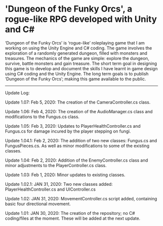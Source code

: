 # 'Dungeon of the Funky Orcs', a rogue-like RPG developed with Unity and C#

‘Dungeon of the Funky Orcs’ is ‘rogue-like’ roleplaying game that I am working on using the Unity Engine and C# coding.  The game involves the exploration of a randomly generated dungeon, filled with monsters and treasures.  The mechanics of the game are simple: explore the dungeon, survive, battle monsters and gain treasure.  The short term goal in designing this game is to develop and document the skills I have learnt in game design using C# coding and the Unity Engine.  The long term goals is to publish ‘Dungeon of the Funky Orcs’; making this game available to the public.


--------------------------------------------------------------------------------------------------------------------------
Update Log:

Update 1.07:
Feb 5, 2020: The creation of the CameraController.cs class.


Update 1.06:
Feb 4, 2020: The creation of the AudioManager.cs class and modifications to the Fungus.cs class.


Update 1.05:
Feb 3, 2020: Updates to PlayerHealthController.cs and Fungus.cs for damage incured by the player stepping on fungi.


Update 1.04.1:
Feb 2, 2020: The addition of two new classes: Fungus.cs and FungusPieces.cs.  As well as minor modifications to some of the existing classes.


Update 1.04:
Feb 2, 2020: Addition of the EnemyController.cs class and minor adjustments to the PlayerController.cs class.


Update 1.03:
Feb 1, 2020: Minor updates to existing classes.


Update 1.02.1:
JAN 31, 2020: Two new classes added: PlayerHealthController.cs and UIController.cs


Update 1.02:
JAN 31, 2020: MovementController.cs script added, containing basic four directional movement.


Update 1.01:
JAN 30, 2020: The creation of the repository; no C# coding/files at the moment.  These will be added at the next update.
